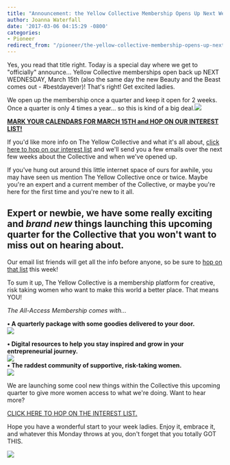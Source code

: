 ```yaml
---
title: "Announcement: the Yellow Collective Membership Opens Up Next Week!"
author: Joanna Waterfall
date: '2017-03-06 04:15:29 -0800'
categories:
- Pioneer
redirect_from: "/pioneer/the-yellow-collective-membership-opens-up-next-week/"
---
```


Yes, you read that title right. Today is a special day where we get to "officially" announce... Yellow Collective memberships open back up NEXT WEDNESDAY, March 15th (also the same day the new Beauty and the Beast comes out - #bestdayever)! That's right! Get excited ladies.

We open up the membership once a quarter and keep it open for 2 weeks. Once a quarter is only 4 times a year... so this is kind of a big deal.[![](https://yellow-blog-images.imgix.net/2017/03/Membership.jpg)](http://eepurl.com/bEZbaH)

[**MARK YOUR CALENDARS FOR MARCH 15TH and HOP ON OUR INTEREST LIST!**](http://eepurl.com/bEZbaH)

If you'd like more info on The Yellow Collective and what it's all about, [click here to hop on our interest list](http://eepurl.com/bEZbaH) and we'll send you a few emails over the next few weeks about the Collective and when we've opened up.

If you've hung out around this little internet space of ours for awhile, you may have seen us mention The Yellow Collective once or twice. Maybe you're an expert and a current member of the Collective, or maybe you're here for the first time and you're new to it all.

## Expert or newbie, we have some really exciting and _brand new_ things launching this upcoming quarter for the Collective that you won't want to miss out on hearing about.

Our email list friends will get all the info before anyone, so be sure to [hop on that list](http://eepurl.com/bEZbaH) this week!

To sum it up, The Yellow Collective is a membership platform for creative, risk taking women who want to make this world a better place. That means YOU!

_The All-Access Membership comes with…_

**• A quarterly package with some goodies delivered to your door.**  
![](https://gallery.mailchimp.com/3f8e45f74e0653e404965e2ef/images/b491236f-7694-40e9-9fb8-5f0f7293ff45.png)

**• Digital resources to help you stay inspired and grow in your entrepreneurial journey.**  
![](https://gallery.mailchimp.com/3f8e45f74e0653e404965e2ef/images/e5aa2461-bbff-4d2e-bdde-9b37f9ecf9a8.jpg)  
**• The raddest community of supportive, risk-taking women.**  
![](https://gallery.mailchimp.com/3f8e45f74e0653e404965e2ef/images/9ed8b4af-56bb-4f5a-bfae-f4ce76eb96ce.png)

We are launching some cool new things within the Collective this upcoming quarter to give more women access to what we're doing. Want to hear more?

[CLICK HERE TO HOP ON THE INTEREST LIST.](http://eepurl.com/bEZbaH)

Hope you have a wonderful start to your week ladies. Enjoy it, embrace it, and whatever this Monday throws at you, don't forget that you totally GOT THIS.

[![](https://yellow-blog-images.imgix.net/2017/03/joannawaterfall.jpg)](https://www.instagram.com/joannawaterfall/)
